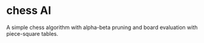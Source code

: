 # chess AI

A simple chess algorithm with alpha-beta pruning and board evaluation with piece-square tables.


